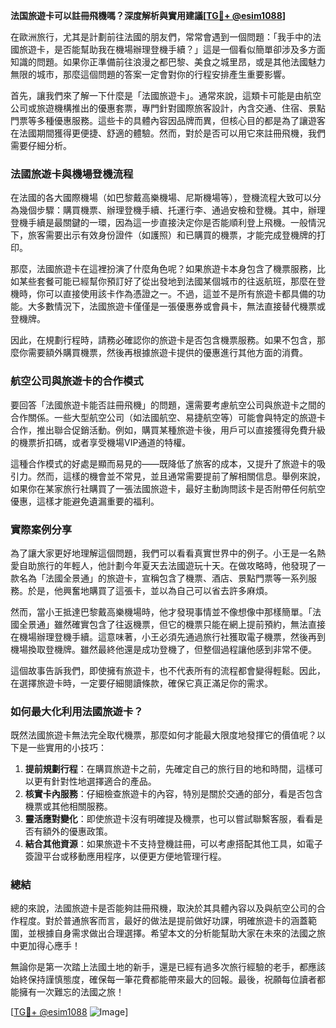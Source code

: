 **法国旅遊卡可以註冊飛機嗎？深度解析與實用建議[[TG💪+ @esim1088](https://t.me/s/esim1088)]**

在歐洲旅行，尤其是計劃前往法國的朋友們，常常會遇到一個問題：「我手中的法國旅遊卡，是否能幫助我在機場辦理登機手續？」這是一個看似簡單卻涉及多方面知識的問題。如果你正準備前往浪漫之都巴黎、美食之城里昂，或是其他法國魅力無限的城市，那麼這個問題的答案一定會對你的行程安排產生重要影響。

首先，讓我們來了解一下什麼是「法國旅遊卡」。通常來說，這類卡可能是由航空公司或旅遊機構推出的優惠套票，專門針對國際旅客設計，內含交通、住宿、景點門票等多種優惠服務。這些卡的具體內容因品牌而異，但核心目的都是為了讓遊客在法國期間獲得更便捷、舒適的體驗。然而，對於是否可以用它來註冊飛機，我們需要仔細分析。

### 法國旅遊卡與機場登機流程

在法國的各大國際機場（如巴黎戴高樂機場、尼斯機場等），登機流程大致可以分為幾個步驟：購買機票、辦理登機手續、托運行李、通過安檢和登機。其中，辦理登機手續是最關鍵的一環，因為這一步直接決定你是否能順利登上飛機。一般情況下，旅客需要出示有效身份證件（如護照）和已購買的機票，才能完成登機牌的打印。

那麼，法國旅遊卡在這裡扮演了什麼角色呢？如果旅遊卡本身包含了機票服務，比如某些套餐可能已經幫你預訂好了從出發地到法國某個城市的往返航班，那麼在登機時，你可以直接使用該卡作為憑證之一。不過，這並不是所有旅遊卡都具備的功能。大多數情況下，法國旅遊卡僅僅是一張優惠券或會員卡，無法直接替代機票或登機牌。

因此，在規劃行程時，請務必確認你的旅遊卡是否包含機票服務。如果不包含，那麼你需要額外購買機票，然後再根據旅遊卡提供的優惠進行其他方面的消費。

### 航空公司與旅遊卡的合作模式

要回答「法國旅遊卡能否註冊飛機」的問題，還需要考慮航空公司與旅遊卡之間的合作關係。一些大型航空公司（如法國航空、易捷航空等）可能會與特定的旅遊卡合作，推出聯合促銷活動。例如，購買某種旅遊卡後，用戶可以直接獲得免費升級的機票折扣碼，或者享受機場VIP通道的特權。

這種合作模式的好處是顯而易見的——既降低了旅客的成本，又提升了旅遊卡的吸引力。然而，這樣的機會並不常見，並且通常需要提前了解相關信息。舉例來說，如果你在某家旅行社購買了一張法國旅遊卡，最好主動詢問該卡是否附帶任何航空優惠，這樣才能避免遺漏重要的福利。

### 實際案例分享

為了讓大家更好地理解這個問題，我們可以看看真實世界中的例子。小王是一名熱愛自助旅行的年輕人，他計劃今年夏天去法國遊玩十天。在做攻略時，他發現了一款名為「法國全景通」的旅遊卡，宣稱包含了機票、酒店、景點門票等一系列服務。於是，他興奮地購買了這張卡，並以為自己可以省去許多麻煩。

然而，當小王抵達巴黎戴高樂機場時，他才發現事情並不像想像中那樣簡單。「法國全景通」雖然確實包含了往返機票，但它的機票只能在網上提前預約，無法直接在機場辦理登機手續。這意味著，小王必須先通過旅行社獲取電子機票，然後再到機場換取登機牌。雖然最終他還是成功登機了，但整個過程讓他感到非常不便。

這個故事告訴我們，即使擁有旅遊卡，也不代表所有的流程都會變得輕鬆。因此，在選擇旅遊卡時，一定要仔細閱讀條款，確保它真正滿足你的需求。

### 如何最大化利用法國旅遊卡？

既然法國旅遊卡無法完全取代機票，那麼如何才能最大限度地發揮它的價值呢？以下是一些實用的小技巧：

1. **提前規劃行程**：在購買旅遊卡之前，先確定自己的旅行目的地和時間，這樣可以更有針對性地選擇適合的產品。
2. **核實卡內服務**：仔細檢查旅遊卡的內容，特別是關於交通的部分，看是否包含機票或其他相關服務。
3. **靈活應對變化**：即使旅遊卡沒有明確提及機票，也可以嘗試聯繫客服，看看是否有額外的優惠政策。
4. **結合其他資源**：如果旅遊卡不支持登機註冊，可以考慮搭配其他工具，如電子簽證平台或移動應用程序，以便更方便地管理行程。

### 總結

總的來說，法國旅遊卡是否能夠註冊飛機，取決於其具體內容以及與航空公司的合作程度。對於普通旅客而言，最好的做法是提前做好功課，明確旅遊卡的涵蓋範圍，並根據自身需求做出合理選擇。希望本文的分析能幫助大家在未來的法國之旅中更加得心應手！

無論你是第一次踏上法國土地的新手，還是已經有過多次旅行經驗的老手，都應該始終保持謹慎態度，確保每一筆花費都能帶來最大的回報。最後，祝願每位讀者都能擁有一次難忘的法國之旅！

[[TG💪+ @esim1088](https://t.me/s/esim1088) ![Image](https://i.postimg.cc/4NQfJmqS/Snipaste-2025-05-13-00-14-12.png)]